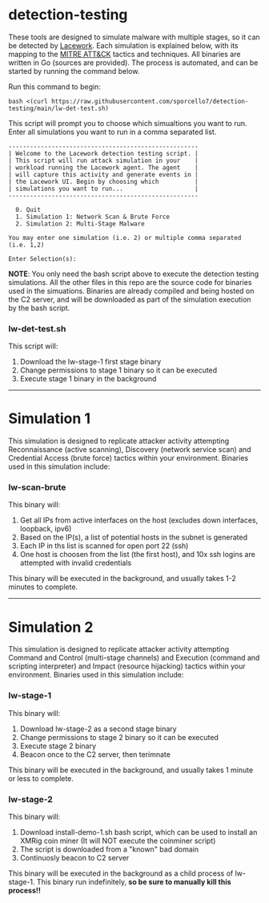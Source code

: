 # detection-testing
These tools are designed to simulate malware with multiple stages, so it can be detected by [Lacework](https://lacework.com). Each simulation is explained below, with its mapping to the [MITRE ATT&CK](https://attack.mitre.org/#) tactics and techniques. All binaries are written in Go (sources are provided). The process is automated, and can be started by running the command below.

Run this command to begin:

```
bash <(curl https://raw.githubusercontent.com/sporcello7/detection-testing/main/lw-det-test.sh)
```

This script will prompt you to choose which simualtions you want to run. Enter all simulations you want to run in a comma separated list.

```
-----------------------------------------------------
| Welcome to the Lacework detection testing script. |
| This script will run attack simulation in your    |
| workload running the Lacework agent. The agent    |
| will capture this activity and generate events in |
| the Lacework UI. Begin by choosing which          |
| simulations you want to run...                    |
-----------------------------------------------------

  0. Quit
  1. Simulation 1: Network Scan & Brute Force
  2. Simulation 2: Multi-Stage Malware

You may enter one simulation (i.e. 2) or multiple comma separated (i.e. 1,2)

Enter Selection(s): 
```

**NOTE**: You only need the bash script above to execute the detection testing simulations. All the other files in this repo are the source code for binaries used in the simuations. Binaries are already compiled and being hosted on the C2 server, and will be downloaded as part of the simulation execution by the bash script.

### lw-det-test.sh
This script will:
  1. Download the lw-stage-1 first stage binary
  2. Change permissions to stage 1 binary so it can be executed
  3. Execute stage 1 binary in the background

---

# Simulation 1
This simulation is designed to replicate attacker activity attempting Reconnaissance (active scanning), Discovery (network service scan) and Credential Access (brute force) tactics within your environment. Binaries used in this simulation include:

### lw-scan-brute
This binary will:
  1. Get all IPs from active interfaces on the host (excludes down interfaces, loopback, ipv6)
  2. Based on the IP(s), a list of potential hosts in the subnet is generated
  3. Each IP in ths list is scanned for open port 22 (ssh)
  4. One host is choosen from the list (the first host), and 10x ssh logins are attempted with invalid credentials

This binary will be executed in the background, and usually takes 1-2 minutes to complete.

---

# Simulation 2
This simulation is designed to replicate attacker activity attempting Command and Control (multi-stage channels) and Execution (command and scripting interpreter) and Impact (resource hijacking) tactics within your environment. Binaries used in this simulation include:

### lw-stage-1
This binary will:
  1. Download lw-stage-2 as a second stage binary
  2. Change permissions to stage 2 binary so it can be executed
  3. Execute stage 2 binary
  4. Beacon once to the C2 server, then terimnate

This binary will be executed in the background, and usually takes 1 minute or less to complete.

### lw-stage-2
This binary will:
  1. Download install-demo-1.sh bash script, which can be used to install an XMRig coin miner
     (It will NOT execute the coinminer script)
  2. The script is downloaded from a "known" bad domain
  3. Continuosly beacon to C2 server

This binary will be executed in the background as a child process of lw-stage-1. This binary run indefinitely, **so be sure to manually kill this process!!**
